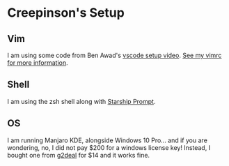 # Creepinson's Setup

## Vim

I am using some code from Ben Awad's [vscode setup video](https://www.youtube.com/watch?v=gnupOrSEikQ). 
[See my vimrc for more information](dotfiles/.vimrc).

## Shell

I am using the zsh shell along with [Starship Prompt](https://starship.rs/).

## OS

I am running Manjaro KDE, alongside Windows 10 Pro... and if you are wondering, no, I did not pay $200 for a windows license key! Instead, I bought one from [g2deal](https://g2deal.com) for $14 and it works fine. 
